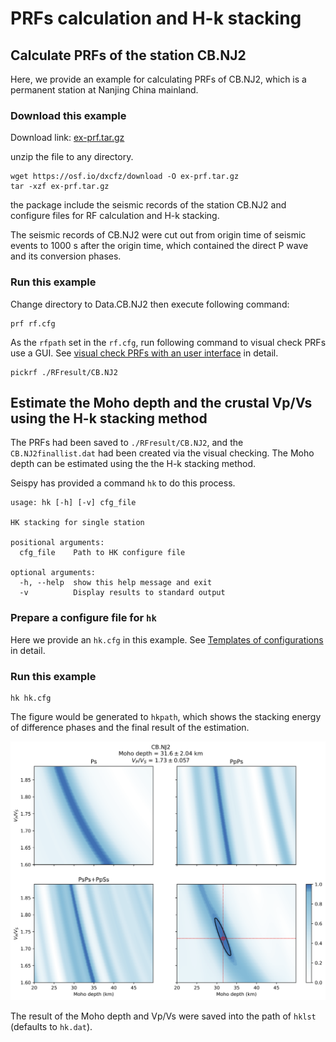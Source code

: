 # PRFs calculation and H-k stacking

## Calculate PRFs of the station CB.NJ2

Here, we provide an example for calculating PRFs of CB.NJ2, which is a permanent station at Nanjing China mainland.

### Download this example

Download link: [ex-prf.tar.gz](https://osf.io/dxcfz/download)

unzip the file to any directory.

```shell
wget https://osf.io/dxcfz/download -O ex-prf.tar.gz
tar -xzf ex-prf.tar.gz
```

the package include the seismic records of the station CB.NJ2 and configure files for RF calculation and H-k stacking.

The seismic records of CB.NJ2 were cut out from origin time of seismic events to 1000 s after the origin time, which contained the direct P wave and its conversion phases.

### Run this example

Change directory to Data.CB.NJ2 then execute following command:

```shell
prf rf.cfg
```

As the `rfpath` set in the `rf.cfg`, run following command to visual check PRFs use a GUI. See [visual check PRFs with an user interface](../usage/pickrf.md) in detail.

```shell
pickrf ./RFresult/CB.NJ2
```

## Estimate the Moho depth and the crustal Vp/Vs using the H-k stacking method

The PRFs had been saved to `./RFresult/CB.NJ2`, and the `CB.NJ2finallist.dat` had been created via the visual checking. The Moho depth can be estimated using the the H-k stacking method.

Seispy has provided a command `hk` to do this process.

```shell
usage: hk [-h] [-v] cfg_file

HK stacking for single station

positional arguments:
  cfg_file    Path to HK configure file

optional arguments:
  -h, --help  show this help message and exit
  -v          Display results to standard output
```

### Prepare a configure file for `hk`

Here we provide an `hk.cfg` in this example. See [Templates of configurations](../notes/hk_cfg) in detail.

### Run this example

```shell
hk hk.cfg
```
The figure would be generated to `hkpath`, which shows the stacking energy of difference phases and the final result of the estimation.

![](../_static/CB.NJ2.png)

The result of the Moho depth and Vp/Vs were saved into the path of `hklst` (defaults to `hk.dat`).
